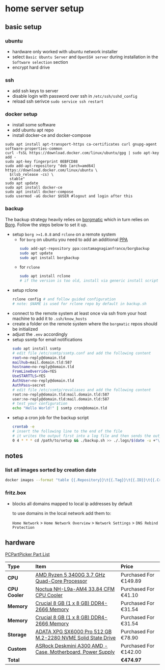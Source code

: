 # home server setup

## basic setup

### ubuntu

* hardware only worked with ubuntu network installer
* select `Basic Ubuntu Server` and `OpenSSH server` during installation in the `Software selection` section
* encrypt hard drive

### ssh

* add ssh keys to server
* disable login with password over ssh in `/etc/ssh/sshd_config`
* reload ssh serivce `sudo service ssh restart`

### docker setup

* install some software
* add ubuntu apt repo
* install docker-ce and docker-compose

```
sudo apt install apt-transport-https ca-certificates curl gnupg-agent software-properties-common
curl -fsSL https://download.docker.com/linux/ubuntu/gpg | sudo apt-key add -
sudo apt-key fingerprint 0EBFCD88
sudo add-apt-repository "deb [arch=amd64] https://download.docker.com/linux/ubuntu \
  $(lsb_release -cs) \
  stable"
sudo apt update
sudo apt install docker-ce
sudo apt install docker-compose
sudo usermod -aG docker $USER #logout and login after this
```

### backup

The backup strategy heavily relies on [borgmatic](https://torsion.org/borgmatic/) which in turn relies on [Borg](https://www.borgbackup.org/). Follow the steps below to set it up.

* setup `borg >=1.0.8` and `rclone` on a remote system
  * for `borg` on ubuntu you need to add an additional [PPA](https://launchpad.net/~costamagnagianfranco/+archive/ubuntu/borgbackup)
    ```bash
    sudo add-apt-repository ppa:costamagnagianfranco/borgbackup
    sudo apt update
    sudo apt install borgbackup
    ```
  * for `rclone`
    ```bash
    sudo apt install rclone
    # if the version is too old, install via generic install script from https://rclone.org/downloads/
    ```
* setup rclone
  ```bash
  rclone config # and follow guided configuration
  # note: $NAME is used for rclone repo by default in backup.sh
  ```
* connect to the remote system at least once via ssh from your host machine to add it to `.ssh/know_hosts`
* create a folder on the remote system where the `borgmatic` repos should be initialized
* adjust the `.env` accordingly
* setup ssmtp for email notifications
  ```bash
  sudo apt install ssmtp
  # edit file /etc/ssmtp/ssmtp.conf and add the following content
  root=no-reply@domain.tld
  mailhub=mail.domain.tld:587
  hostname=no-reply@domain.tld
  FromLineOverride=YES
  UseSTARTTLS=YES
  AuthUser=no-reply@domain.tld
  AuthPass=secret
  # edit file /etc/ssmtp/revaliases and add the following content
  root:no-reply@domain.tld:mail.domain.tld:587
  user:no-reply@domain.tld:mail.domain.tld:587
  # test your configuration
  echo "Hello World!" | ssmtp cron@domain.tld
  ```
* setup a cron job for the backup script
  ```bash
  crontab -e
  # insert the following line to the end of the file
  # it writes the output first into a log file and then sends the output to a given mail address
  0 4 * * * cd /path/to/setup && ./backup.sh >> ./.logs/$(date -u +"\%Y-\%m-\%dT\%H:\%M:\%SZ").log && cat ./.logs/$(ls -t ./.logs | head -n1) | /usr/sbin/ssmtp cron@domain.tld
  ```

## notes

### list all images sorted by creation date

```bash
docker images --format "table {{.Repository}}\t{{.Tag}}\t{{.ID}}\t{{.CreatedAt}}\t{{.Size}}" | sort -k 4
```

### fritz.box

* blocks all domains mapped to local ip addresses by default

  to use domains in the local network add them to:

  `Home Network` > `Home Network Overview` > `Network Settings` > `DNS Rebind Protection`

## hardware

[PCPartPicker Part List](https://de.pcpartpicker.com/list/LMGFK4)

Type|Item|Price
:----|:----|:----
**CPU** | [AMD Ryzen 5 3400G 3.7 GHz Quad-Core Processor](https://de.pcpartpicker.com/product/XP6qqs/amd-ryzen-5-3400g-37-ghz-quad-core-processor-yd3400c5fhbox) | Purchased For €149.89
**CPU Cooler** | [Noctua NH-L9a-AM4 33.84 CFM CPU Cooler](https://de.pcpartpicker.com/product/DZfhP6/noctua-nh-l9a-am4-338-cfm-cpu-cooler-nh-l9a-am4) | Purchased For €41.10
**Memory** | [Crucial 8 GB (1 x 8 GB) DDR4-2666 Memory](https://de.pcpartpicker.com/product/2YdxFT/crucial-8gb-1-x-8gb-ddr4-2666-memory-ct8g4sfs8266) | Purchased For €31.54
**Memory** | [Crucial 8 GB (1 x 8 GB) DDR4-2666 Memory](https://de.pcpartpicker.com/product/2YdxFT/crucial-8gb-1-x-8gb-ddr4-2666-memory-ct8g4sfs8266) | Purchased For €31.54
**Storage** | [ADATA XPG SX6000 Pro 512 GB M.2-2280 NVME Solid State Drive](https://de.pcpartpicker.com/product/VwbwrH/adata-xpg-sx6000-pro-512-gb-m2-2280-solid-state-drive-asx6000pnp-512gt-c) | Purchased For €78.90
**Custom**| [ASRock Deskmini A300 AMD - Case, Motherboard, Power Supply](https://www.asrock.com/nettop/AMD/DeskMini%20A300%20Series/index.asp) | Purchased For €142.00
**Total** | | **€474.97**
